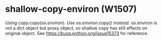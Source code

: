 # shallow-copy-environ (W1507)
*Using copy.copy(os.environ). Use os.environ.copy() instead.* os.environ
is not a dict object but proxy object, so shallow copy has still effects
on original object. See <https://bugs.python.org/issue15373> for
reference.
